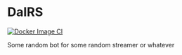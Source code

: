 # DaIRS
[![Docker Image CI](https://github.com/DerBaum941/DaIRS/actions/workflows/docker-image.yml/badge.svg)](https://github.com/DerBaum941/DaIRS/actions/workflows/docker-image.yml)


Some random bot for some random streamer or whatever
